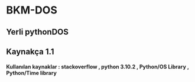 # BKM-DOS
## Yerli pythonDOS


## Kaynakça 1.1
 #### Kullanılan kaynaklar : stackoverflow , python 3.10.2 , Python/OS Library , Python/Time library
